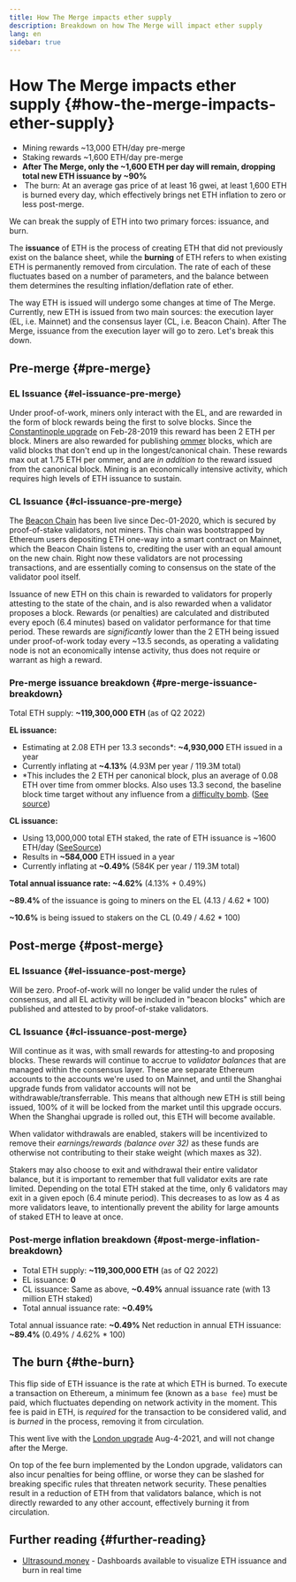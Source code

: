 ```yaml
---
title: How The Merge impacts ether supply
description: Breakdown on how The Merge will impact ether supply
lang: en
sidebar: true
---
```


# How The Merge impacts ether supply {#how-the-merge-impacts-ether-supply}

<Card
emoji=":chart_decreasing:">

- Mining rewards ~13,000 ETH/day pre-merge
- Staking rewards ~1,600 ETH/day pre-merge
- **After The Merge, only the ~1,600 ETH per day will remain, dropping total new ETH issuance by ~90%**
- <Emoji text=":fire:" size="1" /> The burn: At an average gas price of at least 16 gwei, at least 1,600 ETH is burned every day, which effectively brings net ETH inflation to zero or less post-merge.

</Card>

We can break the supply of ETH into two primary forces: issuance, and burn.

The **issuance** of ETH is the process of creating ETH that did not previously exist on the balance sheet, while the **burning** of ETH refers to when existing ETH is permanently removed from circulation. The rate of each of these fluctuates based on a number of parameters, and the balance between them determines the resulting inflation/deflation rate of ether.

The way ETH is issued will undergo some changes at time of The Merge. Currently, new ETH is issued from two main sources: the execution layer (EL, i.e. Mainnet) and the consensus layer (CL, i.e. Beacon Chain). After The Merge, issuance from the execution layer will go to zero. Let's break this down.

## Pre-merge {#pre-merge}

### EL Issuance {#el-issuance-pre-merge}

Under proof-of-work, miners only interact with the EL, and are rewarded in the form of block rewards being the first to solve blocks. Since the [Constantinople upgrade](/history/#constantinople) on Feb-28-2019 this reward has been 2 ETH per block. Miners are also rewarded for publishing [ommer](/glossary/#ommer) blocks, which are valid blocks that don't end up in the longest/canonical chain. These rewards max out at 1.75 ETH per ommer, and are _in addition to_ the reward issued from the canonical block. Mining is an economically intensive activity, which requires high levels of ETH issuance to sustain.

### CL Issuance {#cl-issuance-pre-merge}

The [Beacon Chain](/history/#beacon-chain-genesis) has been live since Dec-01-2020, which is secured by proof-of-stake validators, not miners. This chain was bootstrapped by Ethereum users depositing ETH one-way into a smart contract on Mainnet, which the Beacon Chain listens to, crediting the user with an equal amount on the new chain. Right now these validators are not processing transactions, and are essentially coming to consensus on the state of the validator pool itself.

Issuance of new ETH on this chain is rewarded to validators for properly attesting to the state of the chain, and is also rewarded when a validator proposes a block. Rewards (or penalties) are calculated and distributed every epoch (6.4 minutes) based on validator performance for that time period. These rewards are _significantly_ lower than the 2 ETH being issued under proof-of-work today every ~13.5 seconds, as operating a validating node is not an economically intense activity, thus does not require or warrant as high a reward.

### Pre-merge issuance breakdown {#pre-merge-issuance-breakdown}

Total ETH supply: **~119,300,000 ETH** (as of Q2 2022)

<!-- DELETE ME // 86400 seconds per day, 31536000 sec/year -->

**EL issuance:** <br/>

- Estimating at 2.08 ETH per 13.3 seconds\*: **~4,930,000** ETH issued in a year
- Currently inflating at **~4.13%** (4.93M per year / 119.3M total)
- \*This includes the 2 ETH per canonical block, plus an average of 0.08 ETH over time from ommer blocks. Also uses 13.3 second, the baseline block time target without any influence from a [difficulty bomb](/glossary/#difficulty-bomb). ([See source](https://bitinfocharts.com/ethereum/))

**CL issuance:**

- Using 13,000,000 total ETH staked, the rate of ETH issuance is ~1600 ETH/day ([SeeSource](https://ultrasound.money/))
- Results in **~584,000** ETH issued in a year
- Currently inflating at **~0.49%** (584K per year / 119.3M total)

<InfoBanner>
<strong>Total annual issuance rate: ~4.62%</strong> (4.13% + 0.49%)

**~89.4%** of the issuance is going to miners on the EL (4.13 / 4.62 \* 100)

**~10.6%** is being issued to stakers on the CL (0.49 / 4.62 \* 100)
</InfoBanner>

## Post-merge {#post-merge}

### EL Issuance {#el-issuance-post-merge}

Will be zero. Proof-of-work will no longer be valid under the rules of consensus, and all EL activity will be included in "beacon blocks" which are published and attested to by proof-of-stake validators.

### CL Issuance {#cl-issuance-post-merge}

Will continue as it was, with small rewards for attesting-to and proposing blocks. These rewards will continue to accrue to _validator balances_ that are managed within the consensus layer. These are separate Ethereum accounts to the accounts we're used to on Mainnet, and until the Shanghai upgrade funds from validator accounts will not be withdrawable/transferrable. This means that although new ETH is still being issued, 100% of it will be locked from the market until this upgrade occurs. When the Shanghai upgrade is rolled out, this ETH will become available.

When validator withdrawals are enabled, stakers will be incentivized to remove their _earnings/rewards (balance over 32)_ as these funds are otherwise not contributing to their stake weight (which maxes as 32).

Stakers may also choose to exit and withdrawal their entire validator balance, but it is important to remember that full validator exits are rate limited. Depending on the total ETH staked at the time, only 6 validators may exit in a given epoch (6.4 minute period). This decreases to as low as 4 as more validators leave, to intentionally prevent the ability for large amounts of staked ETH to leave at once.

### Post-merge inflation breakdown {#post-merge-inflation-breakdown}

- Total ETH supply: **~119,300,000 ETH** (as of Q2 2022)
- EL issuance: **0**
- CL issuance: Same as above, **~0.49%** annual issuance rate (with 13 million ETH staked)
- Total annual issuance rate: **~0.49%**

<InfoBanner>
Total annual issuance rate: <strong>~0.49%</strong>
Net reduction in annual ETH issuance: <strong>~89.4%</strong> (0.49% / 4.62% * 100)
</InfoBanner>

## <Emoji text=":fire:" size="1" /> The burn {#the-burn}

This flip side of ETH issuance is the rate at which ETH is burned. To execute a transaction on Ethereum, a minimum fee (known as a `base fee`) must be paid, which fluctuates depending on network activity in the moment. This fee is paid in ETH, is _required_ for the transaction to be considered valid, and is _burned_ in the process, removing it from circulation.

<InfoBanner>
This went live with the <a href="/history/#london">London upgrade</a> Aug-4-2021, and will not change after the Merge.
</InfoBanner>

On top of the fee burn implemented by the London upgrade, validators can also incur penalties for being offline, or worse they can be slashed for breaking specific rules that threaten network security. These penalties result in a reduction of ETH from that validators balance, which is not directly rewarded to any other account, effectively burning it from circulation.

## Further reading {#further-reading}

- [Ultrasound.money](https://ultrasound.money/) - Dashboards available to visualize ETH issuance and burn in real time
